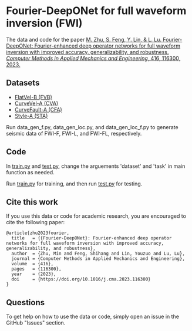 # Fourier-DeepONet for full waveform inversion (FWI)

The data and code for the paper [M. Zhu, S. Feng, Y. Lin, & L. Lu. Fourier-DeepONet: Fourier-enhanced deep operator networks for full waveform inversion with improved accuracy, generalizability, and robustness. *Computer Methods in Applied Mechanics and Engineering*, 416, 116300, 2023.](https://doi.org/10.1016/j.cma.2023.116300)

## Datasets

- [FlatVel-B (FVB)](data/fvb)
- [CurveVel-A (CVA)](data/cva)
- [CurveFault-A (CFA)](data/cfa)
- [Style-A (STA)](data/sta)

Run data_gen_f.py, data_gen_loc.py, and data_gen_loc_f.py to generate seismic data of FWI-F, FWI-L, and FWI-FL, respectively.

## Code
In [train.py](src/train.py) and [test.py](src/test.py), change the arguements 'dataset' and 'task' in main function as needed.

Run [train.py](src/train.py) for training, and then run [test.py](src/test.py) for testing.

## Cite this work

If you use this data or code for academic research, you are encouraged to cite the following paper:

```
@article{zhu2023fourier,
  title   = {{Fourier-DeepONet}: Fourier-enhanced deep operator networks for full waveform inversion with improved accuracy, generalizability, and robustness},
  author  = {Zhu, Min and Feng, Shihang and Lin, Youzuo and Lu, Lu},
  journal = {Computer Methods in Applied Mechanics and Engineering},
  volume  = {416},
  pages   = {116300},
  year    = {2023},
  doi     = {https://doi.org/10.1016/j.cma.2023.116300}
}
```

## Questions

To get help on how to use the data or code, simply open an issue in the GitHub "Issues" section.
